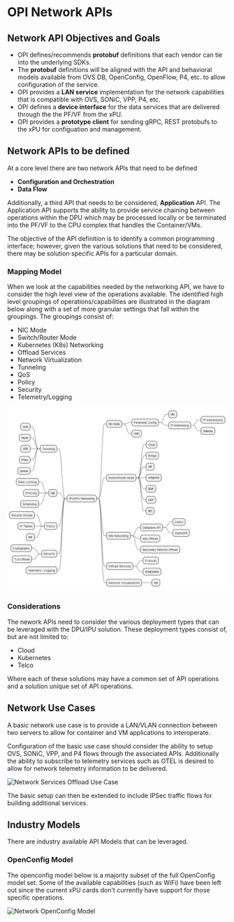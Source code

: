 # OPI Network APIs

## Network API Objectives and Goals

- OPI defines/recommends __protobuf__ definitions that each vendor can tie into the underlying SDKs.
- The __protobuf__ definitions will be aligned with the API and behavioral models available from OVS DB, OpenConfig, OpenFlow, P4, etc. to allow configuration of the service.
- OPI provides a __LAN service__ implementation for the network capabilities that is compatible with OVS, SONiC, VPP, P4, etc.
- OPI defines a __device interface__ for the data services that are delivered through the the PF/VF from the xPU.
- OPI provides a __prototype client__ for sending gRPC, REST protobufs to the xPU for configuation and management.

## Network APIs to be defined

At a core level there are two network APIs that need to be defined

- __Configuration and Orchestration__
- __Data Flow__

Additionally, a third API that needs to be considered, __Application__ API.  The Application API supports the ability to provide service chaining between operations within the DPU which may be processed locally or be terminated into the PF/VF to the CPU complex that handles the Container/VMs.

The objective of the API definition is to identify a common programming interface; however, given the various solutions that need to be considered, there may be solution specific APIs for a particular domain.

### Mapping Model

When we look at the capabilities needed by the networking API, we have to consider the high level view of the operations available.  The identified high level groupings of operations/capabilities are illustrated in the diagram below along with a set of more granular settings that fall within the groupings.  The groupings consist of:

- NIC Mode
- Switch/Router Mode
- Kubernetes (K8s) Networking
- Offload Services
- Network Virtualization
- Tunneling
- QoS
- Policy
- Security
- Telemetry/Logging

![Network Mapping Model](Networking-tree.png)

### Considerations

The nework APIs need to consider the various deployment types that can be leveraged with the DPU/IPU solution.  These deployment types consist of, but are not limited to:

- Cloud
- Kubernetes
- Telco

Where each of these solutions may have a common set of API operations and a solution unique set of API operations.

## Network Use Cases

A basic network use case is to provide a LAN/VLAN connection between two servers to allow for container and VM applications to interoperate.

Configuration of the basic use case should consider the ability to setup OVS, SONiC, VPP, and P4 flows through the associated APIs.  Additionally the ability to subscribe to telemetry services such as OTEL is desired to allow for network telemetry information to be delivered.

![Network Services Offload Use Case](../doc/images/API-Network-Use-Case.png)

The basic setup can then be extended to include IPSec traffic flows for building additional services.


## Industry Models

There are industry available API Models that can be leveraged.

### OpenConfig Model

The openconfig model below is a majority subset of the full OpenConfig model set.  Some of the available capabilities (such as WiFi) have been left out since the current xPU cards don't currently have support for those specific operations.

![Network OpenConfig Model](OpenConfig-Model.png)
